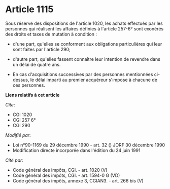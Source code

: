 # Article 1115

Sous réserve des dispositions de l'article 1020, les achats effectués par les personnes qui réalisent les affaires définies à
l'article 257-6° sont exonérés des droits et taxes de mutation à condition :

- d'une part, qu'elles se conforment aux obligations particulières qui leur sont faites par l'article 290;

- d'autre part, qu'elles fassent connaître leur intention de revendre dans un délai de quatre ans.

- En cas d'acquisitions successives par des personnes mentionnées ci-dessus, le délai imparti au premier acquéreur s'impose à
chacune de ces personnes.

**Liens relatifs à cet article**

_Cite_:

  - CGI 1020
  - CGI 257 6°
  - CGI 290

_Modifié par_:

  - Loi n°90-1169 du 29 décembre 1990 - art. 32 () JORF 30 décembre 1990
  - Modification directe incorporée dans l'édition du 24 juin 1991

_Cité par_:

  - Code général des impôts, CGI. - art. 1020 (V)
  - Code général des impôts, CGI. - art. 1594-0 G (VD)
  - Code général des impôts, annexe 3, CGIAN3. - art. 266 bis (V)
